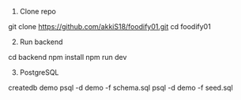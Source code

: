 1. Clone repo

git clone https://github.com/akkiS18/foodify01.git
cd foodify01

2. Run backend

cd backend
npm install
npm run dev

3. PostgreSQL

createdb demo
psql -d demo -f schema.sql
psql -d demo -f seed.sql
